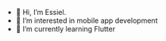 - 👋 Hi, I’m Essiel.
- 👀 I’m interested in mobile app development
- 🌱 I’m currently learning Flutter

<!---
essvega93/essvega93 is a ✨ special ✨ repository because its `README.md` (this file) appears on your GitHub profile.
You can click the Preview link to take a look at your changes.
--->
